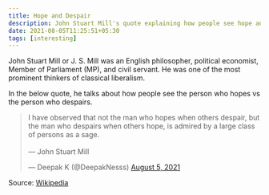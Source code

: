 ```yaml
---
title: Hope and Despair
description: John Stuart Mill's quote explaining how people see hope and despair.
date: 2021-08-05T11:25:51+05:30
tags: [interesting]
---
```


John Stuart Mill or J. S. Mill was an English philosopher, political economist, Member of Parliament (MP), and civil servant. He was one of the most prominent thinkers of classical liberalism.

In the below quote, he talks about how people see the person who hopes vs the person who despairs.

<blockquote class="twitter-tweet"><p lang="en" dir="ltr">I have observed that not the man who hopes when others despair, but the man who despairs when others hope, is admired by a large class of persons as a sage.<br><br>— John Stuart Mill</p>&mdash; Deepak K (@DeepakNesss) <a href="https://twitter.com/DeepakNesss/status/1423125799134130180?ref_src=twsrc%5Etfw">August 5, 2021</a></blockquote> <script async src="https://platform.twitter.com/widgets.js" charset="utf-8"></script>

Source: [Wikipedia](https://en.wikipedia.org/wiki/John_Stuart_Mill)
